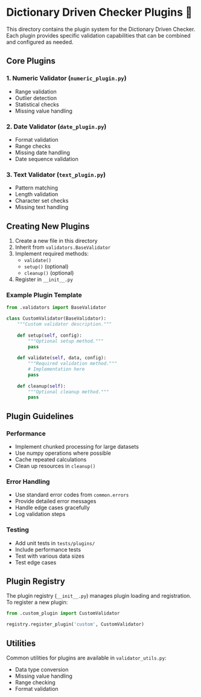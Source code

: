 # Dictionary Driven Checker Plugins 🔌

This directory contains the plugin system for the Dictionary Driven Checker. Each plugin provides specific validation capabilities that can be combined and configured as needed.

## Core Plugins

### 1. Numeric Validator (`numeric_plugin.py`)
- Range validation
- Outlier detection
- Statistical checks
- Missing value handling

### 2. Date Validator (`date_plugin.py`)
- Format validation
- Range checks
- Missing date handling
- Date sequence validation

### 3. Text Validator (`text_plugin.py`)
- Pattern matching
- Length validation
- Character set checks
- Missing text handling

## Creating New Plugins

1. Create a new file in this directory
2. Inherit from `validators.BaseValidator`
3. Implement required methods:
   - `validate()`
   - `setup()` (optional)
   - `cleanup()` (optional)
4. Register in `__init__.py`

### Example Plugin Template
```python
from .validators import BaseValidator

class CustomValidator(BaseValidator):
    """Custom validator description."""
    
    def setup(self, config):
        """Optional setup method."""
        pass
        
    def validate(self, data, config):
        """Required validation method."""
        # Implementation here
        pass
        
    def cleanup(self):
        """Optional cleanup method."""
        pass
```

## Plugin Guidelines

### Performance
- Implement chunked processing for large datasets
- Use numpy operations where possible
- Cache repeated calculations
- Clean up resources in `cleanup()`

### Error Handling
- Use standard error codes from `common.errors`
- Provide detailed error messages
- Handle edge cases gracefully
- Log validation steps

### Testing
- Add unit tests in `tests/plugins/`
- Include performance tests
- Test with various data sizes
- Test edge cases

## Plugin Registry

The plugin registry (`__init__.py`) manages plugin loading and registration. To register a new plugin:

```python
from .custom_plugin import CustomValidator

registry.register_plugin('custom', CustomValidator)
```

## Utilities

Common utilities for plugins are available in `validator_utils.py`:
- Data type conversion
- Missing value handling
- Range checking
- Format validation 